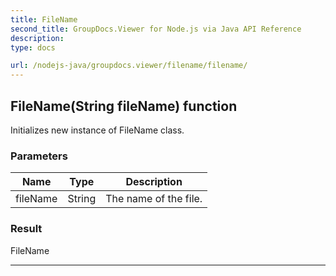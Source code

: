 ```yaml
---
title: FileName
second_title: GroupDocs.Viewer for Node.js via Java API Reference
description: 
type: docs

url: /nodejs-java/groupdocs.viewer/filename/filename/
---
```


## FileName(String fileName) function
Initializes new instance of  FileName class.

### Parameters

| Name | Type | Description |
| --- | --- | --- |
| fileName | String | The name of the file. |

### Result
FileName


---



